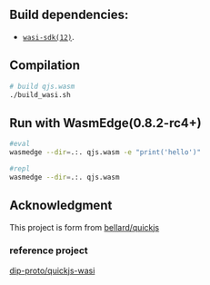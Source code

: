 ## Build dependencies:
- [`wasi-sdk(12)`](https://github.com/WebAssembly/wasi-sdk/releases).

## Compilation

```sh
# build qjs.wasm
./build_wasi.sh
```

## Run with WasmEdge(0.8.2-rc4+)

```sh
#eval
wasmedge --dir=.:. qjs.wasm -e "print('hello')"

#repl
wasmedge --dir=.:. qjs.wasm
```

## Acknowledgment
This project is form from [bellard/quickjs](https://github.com/bellard/quickjs)

### reference project 
[dip-proto/quickjs-wasi](https://github.com/dip-proto/quickjs-wasi)